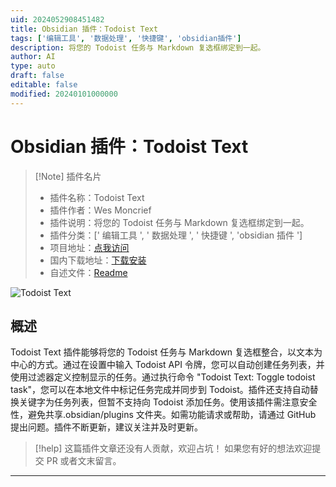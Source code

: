 ```yaml
---
uid: 2024052908451482
title: Obsidian 插件：Todoist Text
tags: ['编辑工具', '数据处理', '快捷键', 'obsidian插件']
description: 将您的 Todoist 任务与 Markdown 复选框绑定到一起。
author: AI
type: auto
draft: false
editable: false
modified: 20240101000000
---
```


# Obsidian 插件：Todoist Text

> [!Note] 插件名片
> - 插件名称：Todoist Text
> - 插件作者：Wes Moncrief
> - 插件说明：将您的 Todoist 任务与 Markdown 复选框绑定到一起。
> - 插件分类：[' 编辑工具 ', ' 数据处理 ', ' 快捷键 ', 'obsidian 插件 ']
> - 项目地址：[点我访问](https://github.com/wesmoncrief/obsidian-todoist-text)
> - 国内下载地址：[下载安装](https://pkmer.cn/products/plugin/pluginMarket/?todoist-text)
> - 自述文件：[Readme](https://ghproxy.net/https://raw.githubusercontent.com/wesmoncrief/obsidian-todoist-text/master/README.md)

![Todoist Text](https://cdn.pkmer.cn/covers/todoist-text.gif!pkmer)

## 概述

Todoist Text 插件能够将您的 Todoist 任务与 Markdown 复选框整合，以文本为中心的方式。通过在设置中输入 Todoist API 令牌，您可以自动创建任务列表，并使用过滤器定义控制显示的任务。通过执行命令 "Todoist Text: Toggle todoist task"，您可以在本地文件中标记任务完成并同步到 Todoist。插件还支持自动替换关键字为任务列表，但暂不支持向 Todoist 添加任务。使用该插件需注意安全性，避免共享.obsidian/plugins 文件夹。如需功能请求或帮助，请通过 GitHub 提出问题。插件不断更新，建议关注并及时更新。

> [!help]
> 这篇插件文章还没有人贡献，欢迎占坑！
> 如果您有好的想法欢迎提交 PR 或者文末留言。

---



